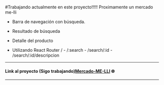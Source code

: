 #Trabajando actualmente en este proyecto!!!!!
Proximamente un mercado me-lli

- Barra de navegación con búsqueda.
- Resultado de búsqueda
- Detalle del producto

- Utilizando React Router / - /:search - /search/:id - /search/:id/descripcion

---

#### Link al proyecto (Sigo trabajando)[Mercado-ME-LLI](https://mercado-me-lli-sb.netlify.app/) 🌐

---
